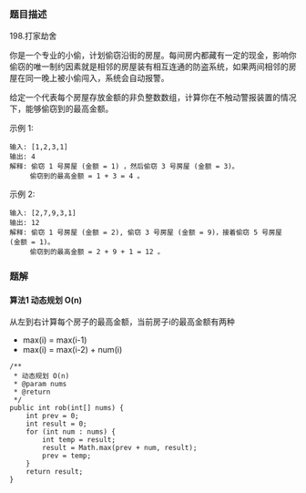### 题目描述
198.打家劫舍

你是一个专业的小偷，计划偷窃沿街的房屋。每间房内都藏有一定的现金，影响你偷窃的唯一制约因素就是相邻的房屋装有相互连通的防盗系统，如果两间相邻的房屋在同一晚上被小偷闯入，系统会自动报警。

给定一个代表每个房屋存放金额的非负整数数组，计算你在不触动警报装置的情况下，能够偷窃到的最高金额。

示例 1:
```
输入: [1,2,3,1]
输出: 4
解释: 偷窃 1 号房屋 (金额 = 1) ，然后偷窃 3 号房屋 (金额 = 3)。
     偷窃到的最高金额 = 1 + 3 = 4 。
```

示例 2:
```
输入: [2,7,9,3,1]
输出: 12
解释: 偷窃 1 号房屋 (金额 = 2), 偷窃 3 号房屋 (金额 = 9)，接着偷窃 5 号房屋 (金额 = 1)。
     偷窃到的最高金额 = 2 + 9 + 1 = 12 。
```

### 题解

#### 算法1 动态规划 O(n)

从左到右计算每个房子的最高金额，当前房子i的最高金额有两种

- max(i) = max(i-1)
- max(i) = max(i-2) + num(i)


```$java
/**
 * 动态规划 O(n)
 * @param nums
 * @return
 */
public int rob(int[] nums) {
    int prev = 0;
    int result = 0;
    for (int num : nums) {
        int temp = result;
        result = Math.max(prev + num, result);
        prev = temp;
    }
    return result;
}
```
